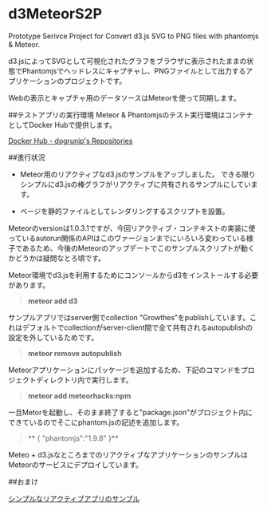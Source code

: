# d3MeteorS2P
Prototype Serivce Project for Convert d3.js SVG to PNG files with phantomjs &amp; Meteor.


d3.jsによってSVGとして可視化されたグラフをブラウザに表示されたままの状態でPhantomjsでヘッドレスにキャプチャし、PNGファイルとして出力するアプリケーションのプロジェクトです。

Webの表示とキャプチャ用のデータソースはMeteorを使って同期します。

##テストアプリの実行環境
Meteor & Phantomjsのテスト実行環境はコンテナとしてDocker Hubで提供します。

[Docker Hub - dogrunjp's Repositories](https://registry.hub.docker.com/u/dogrunjp/docker-meteor-phantomjs/)

##進行状況
- Meteor用のリアクティブなd3.jsのサンプルをアップしました。
できる限りシンプルにd3.jsの棒グラフがリアクティブに共有されるサンプルにしています。

- ページを静的ファイルとしてレンダリングするスクリプトを設置。

Meteorのversionは1.0.3.1ですが、今回リアクティブ・コンテキストの実装に使っているautorun関係のAPIはこのヴァージョンまでにいろいろ変わっている様子であるため、今後のMeteorのアップデートでこのサンプルスクリプトが動くかどうかは疑問なとろ頃です。

Meteor環境でd3.jsを利用するためにコンソールからd3をインストールする必要があります。

>**meteor add d3**

サンプルアプリではserver側でcollection "Growthes"をpublishしています。これはデフォルトでcollectionがserver-client間で全て共有されるautopublishの設定を外しているためです。

>**meteor remove autopublish**

Meteorアプリケーションにパッケージを追加するため、下記のコマンドをプロジェクトディレクトリ内で実行します。

>**meteor add meteorhacks:npm**

一旦Metorを起動し、そのまま終了すると"package.json"がプロジェクト内にできているのでそこにphantom.jsの記述を追加します。

>** { "phantomjs":"1.9.8" }**




Meteo + d3.jsなところまでのリアクティブなアプリケーションのサンプルはMeteorのサービスにデプロイしています。



##おまけ

[シンプルなリアクティブアプリのサンプル](http://simpled3reactiveapp.meteor.com/)
